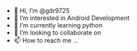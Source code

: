- 👋 Hi, I’m @gdr9725
- 👀 I’m interested in Android Development
- 🌱 I’m currently learning python
- 💞️ I’m looking to collaborate on
- 📫 How to reach me ...

<!---
gdr9725/gdr9725 is a ✨ special ✨ repository because its `README.md` (this file) appears on your GitHub profile.
You can click the Preview link to take a look at your changes.
--->
